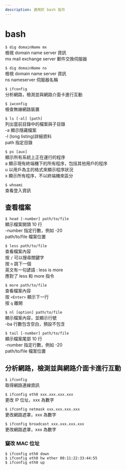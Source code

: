 ```yaml
---
description: 適用於 bash 指令
---
```


# bash

`$ dig domainName mx`  
檢視 domain name server 資訊  
mx mail exchange server 郵件交換伺服器

`$ dig domainName ns`  
檢視 domain name server 資訊  
ns nameserver 伺服器名稱

`$ ifconfig`  
分析網路，檢測並與網路介面卡進行互動

`$ iwconfig`  
檢查無線網路裝置

`$ ls [-al] [path]`  
列出當前目錄中的檔案與子目錄  
-a 顯示隱藏檔案  
-l \(long listing\)詳細資料  
path 指定目錄

`$ ps [aux]`  
顯示所有系統上正在運行的程序  
a 顯示現有終端機下的所有程序，包括其他用戶的程序  
u 以用戶為主的格式來顯示程序狀況  
x 顯示所有程序，不以終端機來區分

`$ whoami`  
查看登入資訊

## 查看檔案

`$ head [-number] path/to/file`  
顯示檔案開頭 10 行  
-number 指定行數，例如 -20  
path/to/file 檔案位置

`$ less path/to/file`  
查看檔案內容  
按 `/` 可以搜尋關鍵字  
按 `n` 跳下一個  
英文有一句諺語 : less is more   
應對了  less 和 more 指令

`$ more path/to/file`  
查看檔案內容  
按 `<Enter>` 顯示下一行  
按 `q` 離開

`$ nl [option] path/to/file`  
顯示檔案內容，並顯示行號  
-ba 行數包含空白，預設不包含

`$ tail [-number] path/to/file`  
顯示檔案尾部 10 行  
-number 指定行數，例如 -20  
path/to/file 檔案位置

## 分析網路，檢測並與網路介面卡進行互動

`$ ifconfig`  
取得網路連線資訊

`$ ifconfig eth0 xxx.xxx.xxx.xxx`  
更改 IP 位址，xxx 為數字

`$ ifconfig netmask xxx.xxx.xxx.xxx`  
更改網路遮罩，xxx 為數字

`$ ifconfig broadcast xxx.xxx.xxx.xxx`  
更改網路遮罩，xxx 為數字

### 竄改 MAC 位址

```text
$ ifconfig eth0 down
$ ifconfig eth0 hw ether 00:11:22:33:44:55
$ ifconfig eth0 up
```

